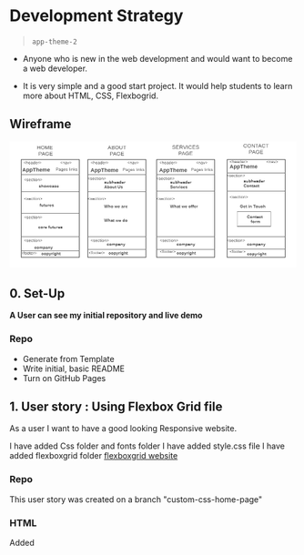 # Development Strategy

> `app-theme-2`


 - Anyone who is new in the web development and would want to become a web developer. 

 - It is very simple and a good start project. It would help students to learn more about HTML, CSS, Flexbogrid.

## Wireframe

<!-- include a wireframe for your project in this repository, and display it here -->
<!-- wireframe.cc is a good site for getting started with wireframes -->
![wireframe](./wireframes/wireframe-app-theme.PNG)



## 0. Set-Up

__A User can see my initial repository and live demo__

### Repo

- Generate from Template
- Write initial, basic README
- Turn on GitHub Pages

## 1. User story : Using Flexbox Grid file

As a user I want to have a good looking  Responsive website.

I have added Css folder and fonts folder
I have added style.css file
I have added flexboxgrid folder [flexboxgrid website](http://flexboxgrid.com/)


### Repo

This user story was created on a branch "custom-css-home-page"

### HTML


Added <title> for the project.

Added links for refering the flexboxgrid css file

Added semantic elements <header>, <nav>,<section>,<footer>

Added flexbox row class one row is splited in 12 colums

Added all the section for the the home page in the index.html file. The HEADER , SHOWCASE, FEATURES, COMPANY, FOOTER

Added align properties end, middle.

### CSS

Did not changed css on this user story.

---

## 2. User story: About Services Contact Pages

As a user I want to have About , Service and Contact pages

### Repo

This user story was created on a branch "about-services-contact-pages"

I have created the About , Service and Contact html files

### HTML

For this pages I used the same template page from home page

Added the same tags  for above for about, services, and contact pages

I have delete showcase and futures sections


### CSS

Added width properties for body

Added css properties for img

Added css properties for container class

---



## 3. User story: Custom CSS Pages

As a user I want to have nice styiling  in Home , About , Service and Contact pages

### Repo

This user story was created on a branch "custom-css-all-pages"



### HTML

I have edited some mispeling and addet text for Label



### CSS

I have added css properties for home page

I have added css properties for about page

I have added css properties for service page

I have added css properties for contact page

---


## Finishing Touches

- I have created a complete README file [readme](readme.md)
  
